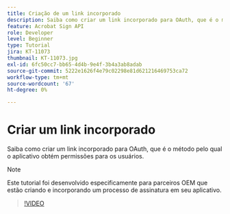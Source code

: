 ```yaml
---
title: Criação de um link incorporado
description: Saiba como criar um link incorporado para OAuth, que é o método pelo qual o aplicativo obtém permissões para usuários
feature: Acrobat Sign API
role: Developer
level: Beginner
type: Tutorial
jira: KT-11073
thumbnail: KT-11073.jpg
exl-id: 6fc50cc7-bb65-4d4b-9e4f-3b4a3ab8adab
source-git-commit: 5222e1626f4e79c02298e81d621216469753ca72
workflow-type: tm+mt
source-wordcount: '67'
ht-degree: 0%

---
```


# Criar um link incorporado

Saiba como criar um link incorporado para OAuth, que é o método pelo qual o aplicativo obtém permissões para os usuários.

>[!NOTE]
>
>Este tutorial foi desenvolvido especificamente para parceiros OEM que estão criando e incorporando um processo de assinatura em seu aplicativo.

>[!VIDEO](https://video.tv.adobe.com/v/347349?hidetitle=true)

